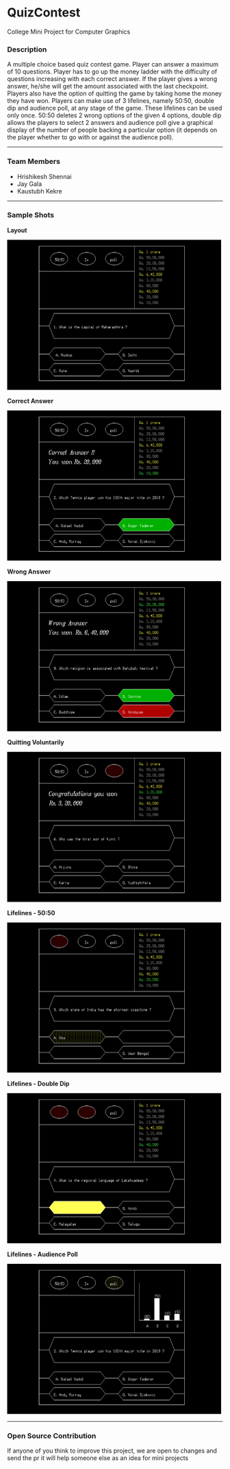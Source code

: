 # QuizContest

College Mini Project for Computer Graphics

### Description
A multiple choice based quiz contest game. Player can answer a maximum of 10 questions. Player has to go up the money ladder with the difficulty of questions increasing with each correct answer. If the player gives a wrong answer, he/she will get the amount associated with the last checkpoint. Players also have the option of quitting the game by taking home the money they have won. Players can make use of 3 lifelines, namely 50:50, double dip and audience poll, at any stage of the game. These lifelines can be used only once. 50:50 deletes 2 wrong options of the given 4 options, double dip allows the players to select 2 answers and audience poll give a graphical display of the number of people backing a particular option (it depends on the player whether to go with or against the audience poll).

---

### Team Members
* Hrishikesh Shennai
* Jay Gala
* Kaustubh Kekre

---

### Sample Shots

__Layout__

<img src="screenshots/kbc1.png" width="500" height="350" />


__Correct Answer__

<img src="screenshots/kbc2.png" width="500" height="350" />


__Wrong Answer__

<img src="screenshots/kbc3.png" width="500" height="350" />


__Quitting Voluntarily__

<img src="screenshots/kbc4.png" width="500" height="350" />


__Lifelines - 50:50__

<img src="screenshots/kbc5.png" width="500" height="350" />


__Lifelines - Double Dip__

<img src="screenshots/kbc6.png" width="500" height="350" />


__Lifelines - Audience Poll__

<img src="screenshots/kbc7.png" width="500" height="350" />

---

### Open Source Contribution

If anyone of you think to improve this project, we are open to changes and send the pr it will help someone else as an idea for mini projects

